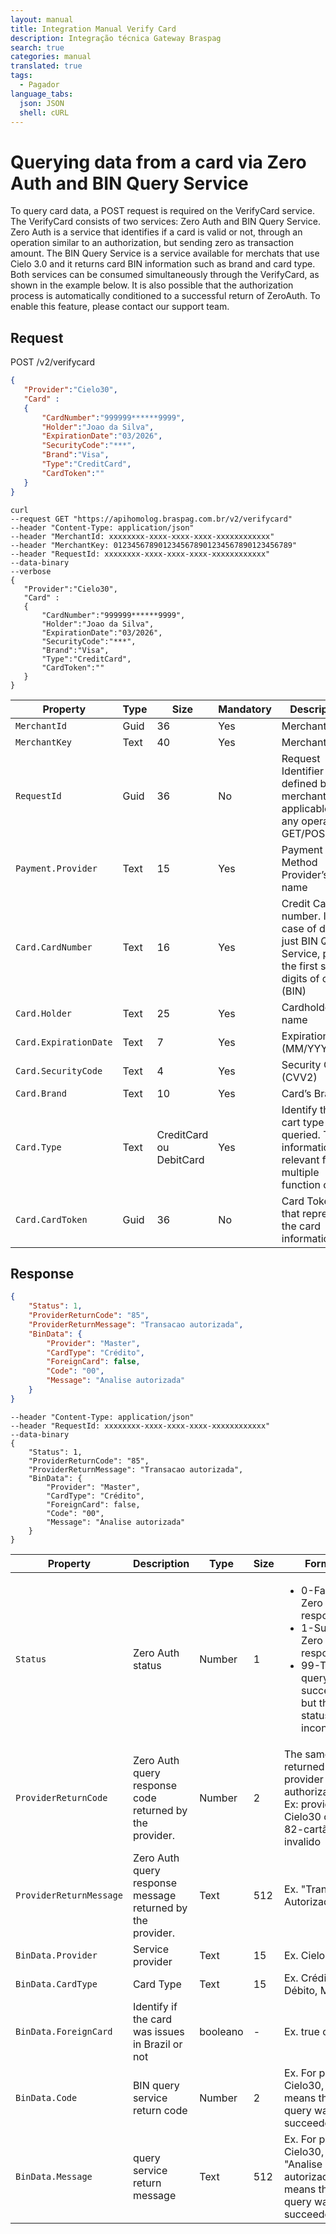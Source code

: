 ```yaml
---
layout: manual
title: Integration Manual Verify Card
description: Integração técnica Gateway Braspag
search: true
categories: manual
translated: true
tags:
  - Pagador
language_tabs:
  json: JSON
  shell: cURL
---
```


# Querying data from a card via Zero Auth and BIN Query Service

To query card data, a POST request is required on the VerifyCard service. The VerifyCard consists of two services: Zero Auth and BIN Query Service. Zero Auth is a service that identifies if a card is valid or not, through an operation similar to an authorization, but sending zero as transaction amount. The BIN Query Service is a service available for merchats that use Cielo 3.0 and it returns card BIN information such as brand and card type. Both services can be consumed simultaneously through the VerifyCard, as shown in the example below. It is also possible that the authorization process is automatically conditioned to a successful return of ZeroAuth. To enable this feature, please contact our support team.

## Request

<aside class="request"><span class="method get">POST</span> <span class="endpoint">/v2/verifycard</span></aside>

```json
{
   "Provider":"Cielo30",
   "Card" :
   {
       "CardNumber":"999999******9999",
       "Holder":"Joao da Silva",
       "ExpirationDate":"03/2026",
       "SecurityCode":"***",
       "Brand":"Visa",
       "Type":"CreditCard",
       "CardToken":""
   }
}
```

```shell
curl
--request GET "https://apihomolog.braspag.com.br/v2/verifycard"
--header "Content-Type: application/json"
--header "MerchantId: xxxxxxxx-xxxx-xxxx-xxxx-xxxxxxxxxxxx"
--header "MerchantKey: 0123456789012345678901234567890123456789"
--header "RequestId: xxxxxxxx-xxxx-xxxx-xxxx-xxxxxxxxxxxx"
--data-binary
--verbose
{
   "Provider":"Cielo30",
   "Card" :
   {
       "CardNumber":"999999******9999",
       "Holder":"Joao da Silva",
       "ExpirationDate":"03/2026",
       "SecurityCode":"***",
       "Brand":"Visa",
       "Type":"CreditCard",
       "CardToken":""
   }
}
```

|Property|Type|Size|Mandatory|Description|
|-----------|----|-------|-----------|---------|
|`MerchantId`|Guid|36|Yes|Merchant ID|
|`MerchantKey`|Text|40|Yes|Merchant Key|
|`RequestId`|Guid|36|No|Request Identifier defined by merchant, applicable to any operation GET/POST/PUT|
|`Payment.Provider`|Text|15|Yes|Payment Method Provider’s name|
|`Card.CardNumber`|Text|16|Yes|Credit Card number. In case of doing just BIN Query Service, put the first six digits of card (BIN)|
|`Card.Holder`|Text|25|Yes|Cardholder name|
|`Card.ExpirationDate`|Text|7|Yes|Expiration Date (MM/YYYY)|
|`Card.SecurityCode`|Text|4|Yes|Security Code (CVV2)|
|`Card.Brand`|Text|10|Yes |Card’s Brand|
|`Card.Type`|Text|CreditCard ou DebitCard|Yes|Identify the cart type to be queried. This information is relevant for multiple function card.|
|`Card.CardToken`|Guid|36|No|Card Token that represents the card information.|

## Response

```json
{
    "Status": 1,
    "ProviderReturnCode": "85",
    "ProviderReturnMessage": "Transacao autorizada",
    "BinData": {
        "Provider": "Master",
        "CardType": "Crédito",
        "ForeignCard": false,
        "Code": "00",
        "Message": "Analise autorizada"
    }
}
```

```shell
--header "Content-Type: application/json"
--header "RequestId: xxxxxxxx-xxxx-xxxx-xxxx-xxxxxxxxxxxx"
--data-binary
{
    "Status": 1,
    "ProviderReturnCode": "85",
    "ProviderReturnMessage": "Transacao autorizada",
    "BinData": {
        "Provider": "Master",
        "CardType": "Crédito",
        "ForeignCard": false,
        "Code": "00",
        "Message": "Analise autorizada"
    }
}
```

|Property|Description|Type|Size|Format|
|---|---|---|---|---|
|`Status`|Zero Auth status|Number|1 |<UL><LI>0-Failed Zero Auth response</LI><LI>1-Success Zero Auth response</LI><LI>99-The query was succeeded but the card status is inconclusive</LI></UL> |
|`ProviderReturnCode`|Zero Auth query response code returned by the provider. |Number|2|The same code returned by the provider upon authorization. Ex: provider Cielo30 code 82-cartão invalido|
|`ProviderReturnMessage`|Zero Auth query response message returned by the provider. |Text|512 |Ex. "Transacao Autorizada"|
|`BinData.Provider`|Service provider|Text|15 |Ex. Cielo30|
|`BinData.CardType`|Card Type|Text|15 |Ex. Crédito, Débito, Múltiplo|
|`BinData.ForeignCard`|Identify if the card was issues in Brazil or not|booleano|- |Ex. true ou false |
|`BinData.Code`|BIN query service return code|Number|2 |Ex. For provider Cielo30, 00 means that the query was succeeded  |
|`BinData.Message`|query service return message|Text|512 |Ex. For provider Cielo30, "Analise autorizada" means that the query was succeeded. |
